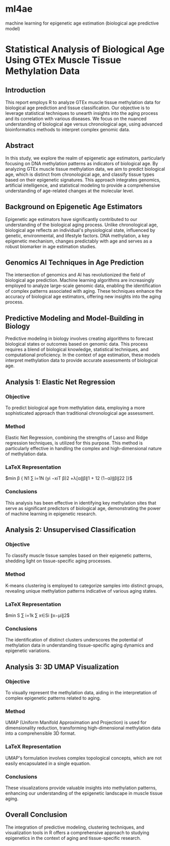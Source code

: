 # ml4ae
machine learning for epigenetic age estimation (biological age predictive model)

# Statistical Analysis of Biological Age Using GTEx Muscle Tissue Methylation Data

## Introduction
This report employs R to analyze GTEx muscle tissue methylation data for biological age prediction and tissue classification. Our objective is to leverage statistical techniques to unearth insights into the aging process and its correlation with various diseases. We focus on the nuanced understanding of biological age versus chronological age, using advanced bioinformatics methods to interpret complex genomic data.

## Abstract
In this study, we explore the realm of epigenetic age estimators, particularly focusing on DNA methylation patterns as indicators of biological age. By analyzing GTEx muscle tissue methylation data, we aim to predict biological age, which is distinct from chronological age, and classify tissue types based on their epigenetic signatures. This approach integrates genomics, artificial intelligence, and statistical modeling to provide a comprehensive understanding of age-related changes at the molecular level.

## Background on Epigenetic Age Estimators
Epigenetic age estimators have significantly contributed to our understanding of the biological aging process. Unlike chronological age, biological age reflects an individual's physiological state, influenced by genetic, environmental, and lifestyle factors. DNA methylation, a key epigenetic mechanism, changes predictably with age and serves as a robust biomarker in age estimation studies.

## Genomics AI Techniques in Age Prediction
The intersection of genomics and AI has revolutionized the field of biological age prediction. Machine learning algorithms are increasingly employed to analyze large-scale genomic data, enabling the identification of complex patterns associated with aging. These techniques enhance the accuracy of biological age estimators, offering new insights into the aging process.

## Predictive Modeling and Model-Building in Biology
Predictive modeling in biology involves creating algorithms to forecast biological states or outcomes based on genomic data. This process requires a blend of biological knowledge, statistical techniques, and computational proficiency. In the context of age estimation, these models interpret methylation data to provide accurate assessments of biological age.

## Analysis 1: Elastic Net Regression

### Objective
To predict biological age from methylation data, employing a more sophisticated approach than traditional chronological age assessment.

### Method
Elastic Net Regression, combining the strengths of Lasso and Ridge regression techniques, is utilized for this purpose. This method is particularly effective in handling the complex and high-dimensional nature of methylation data.

### LaTeX Representation
\$min β { N1 ∑ i=1N (yi −xiT β)2 +λ[α∥β∥1 + 12 (1−α)∥β∥22 ]}\$

### Conclusions
This analysis has been effective in identifying key methylation sites that serve as significant predictors of biological age, demonstrating the power of machine learning in epigenetic research.

## Analysis 2: Unsupervised Classification

### Objective
To classify muscle tissue samples based on their epigenetic patterns, shedding light on tissue-specific aging processes.

### Method
K-means clustering is employed to categorize samples into distinct groups, revealing unique methylation patterns indicative of various aging states.

### LaTeX Representation
\$min S ∑ i=1k ∑ x∈Si ∥x−μi∥2\$

### Conclusions
The identification of distinct clusters underscores the potential of methylation data in understanding tissue-specific aging dynamics and epigenetic variations.

## Analysis 3: 3D UMAP Visualization

### Objective
To visually represent the methylation data, aiding in the interpretation of complex epigenetic patterns related to aging.

### Method
UMAP (Uniform Manifold Approximation and Projection) is used for dimensionality reduction, transforming high-dimensional methylation data into a comprehensible 3D format.

### LaTeX Representation
UMAP's formulation involves complex topological concepts, which are not easily encapsulated in a single equation.

### Conclusions
These visualizations provide valuable insights into methylation patterns, enhancing our understanding of the epigenetic landscape in muscle tissue aging.

## Overall Conclusion
The integration of predictive modeling, clustering techniques, and visualization tools in R offers a comprehensive approach to studying epigenetics in the context of aging and tissue-specific research.
